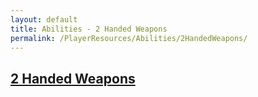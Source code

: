 ```yaml
---
layout: default
title: Abilities - 2 Handed Weapons
permalink: /PlayerResources/Abilities/2HandedWeapons/
---
```

## [2 Handed Weapons](#2-Handed-Weapons)